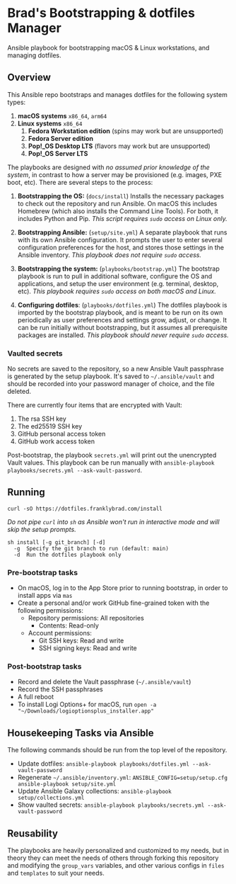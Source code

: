 # Brad's Bootstrapping & dotfiles Manager

Ansible playbook for bootstrapping macOS & Linux workstations, and managing dotfiles.

## Overview

This Ansible repo bootstraps and manages dotfiles for the following system types:

1. **macOS systems** `x86_64`, `arm64`
2. **Linux systems** `x86_64`
   1. **Fedora Workstation edition** (spins may work but are unsupported)
   2. **Fedora Server edition**
   3. **Pop!_OS Desktop LTS** (flavors may work but are unsupported)
   4. **Pop!_OS Server LTS**

The playbooks are designed with _no assumed prior knowledge of the system_, in contrast to how a server may be provisioned (e.g. images, PXE boot, etc). There are several steps to the process:

1. **Bootstrapping the OS:** (`docs/install`) Installs the necessary packages to check out the repository and run Ansible. On macOS this includes Homebrew (which also installs the Command Line Tools). For both, it includes Python and Pip. _This script requires `sudo` access on Linux only._

2. **Bootstrapping Ansible:** (`setup/site.yml`) A separate playbook that runs with its own Ansible configuration. It prompts the user to enter several configuration preferences for the host, and stores those settings in the Ansible inventory. _This playbook does not require `sudo` access._

3. **Bootstrapping the system:** (`playbooks/bootstrap.yml`) The bootstrap playbook is run to pull in additional software, configure the OS and applications, and setup the user environment (e.g. terminal, desktop, etc). _This playbook requires `sudo` access on both macOS and Linux._

4. **Configuring dotfiles**: (`playbooks/dotfiles.yml`) The dotfiles playbook is imported by the bootstrap playbook, and is meant to be run on its own periodically as user preferences and settings grow, adjust, or change. It can be run initially without bootstrapping, but it assumes all prerequisite packages are installed. _This playbook should never require `sudo` access._

### Vaulted secrets

No secrets are saved to the repository, so a new Ansible Vault passphrase is generated by the setup playbook. It's saved to `~/.ansible/vault` and should be recorded into your password manager of choice, and the file deleted.

There are currently four items that are encrypted with Vault:

1. The rsa SSH key
2. The ed25519 SSH key
3. GitHub personal access token
4. GitHub work access token

Post-bootstrap, the playbook `secrets.yml` will print out the unencrypted Vault values. This playbook can be run manually with `ansible-playbook playbooks/secrets.yml --ask-vault-password`.

## Running

```shell
curl -sO https://dotfiles.franklybrad.com/install
```

_Do not pipe `curl` into `sh` as Ansible won't run in interactive mode and will skip the setup prompts._

```text
sh install [-g git_branch] [-d]
  -g  Specify the git branch to run (default: main)
  -d  Run the dotfiles playbook only
```

### Pre-bootstrap tasks

* On macOS, log in to the App Store prior to running bootstrap, in order to install apps via `mas`
* Create a personal and/or work GitHub fine-grained token with the following permissions:
  * Repository permissions: All repositories
    * Contents: Read-only
  * Account permissions:
    * Git SSH keys: Read and write
    * SSH signing keys: Read and write

### Post-bootstrap tasks

* Record and delete the Vault passphrase (`~/.ansible/vault`)
* Record the SSH passphrases
* A full reboot
* To install Logi Options+ for macOS, run `open -a "~/Downloads/logioptionsplus_installer.app"`

## Housekeeping Tasks via Ansible

The following commands should be run from the top level of the repository.

* Update dotfiles: `ansible-playbook playbooks/dotfiles.yml --ask-vault-password`
* Regenerate `~/.ansible/inventory.yml`: `ANSIBLE_CONFIG=setup/setup.cfg ansible-playbook setup/site.yml`
* Update Ansible Galaxy collections: `ansible-playbook setup/collections.yml`
* Show vaulted secrets: `ansible-playbook playbooks/secrets.yml --ask-vault-password`

## Reusability

The playbooks are heavily personalized and customized to my needs, but in theory they can meet the needs of others through forking this repository and modifying the `group_vars` variables, and other various configs in `files` and `templates` to suit your needs.
